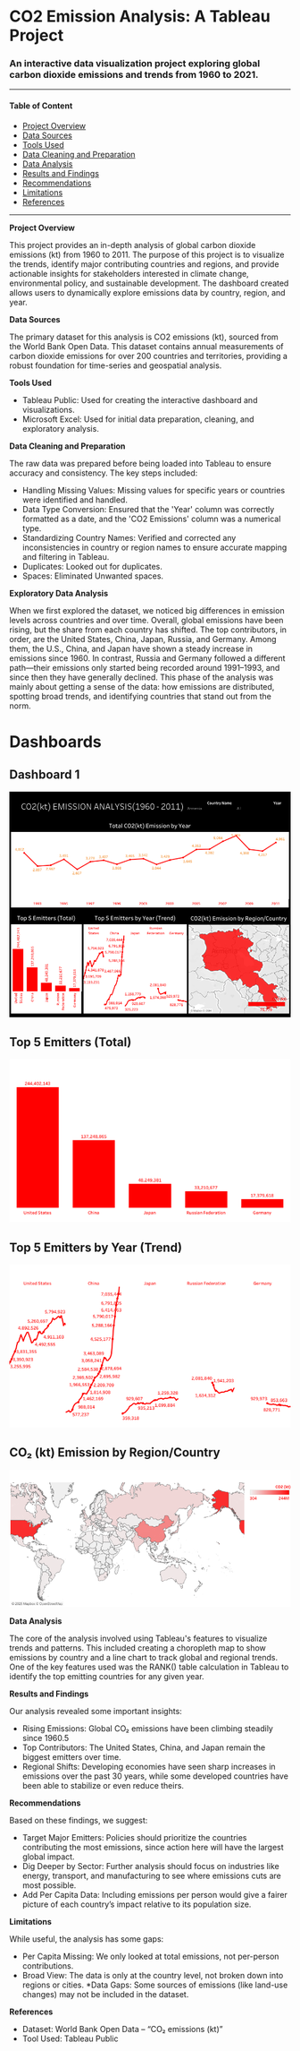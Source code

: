 # CO2 Emission Analysis: A Tableau Project

### An interactive data visualization project exploring global carbon dioxide emissions and trends from 1960 to 2021.

---

#### Table of Content

- [Project Overview](#project-overview)
- [Data Sources](#data-sources)
- [Tools Used](#tools-used)
- [Data Cleaning and Preparation](#data-cleaning-and-preparation)
- [Data Analysis](#data-analysis)
- [Results and Findings](#results-and-findings)
- [Recommendations](#recommendations)
- [Limitations](#limitations)
- [References](#references)

---

**Project Overview**

This project provides an in-depth analysis of global carbon dioxide emissions (kt) from 1960 to 2011. The purpose of this project is to visualize the trends, identify major contributing countries and regions, and provide actionable insights for stakeholders interested in climate change, environmental policy, and sustainable development. The dashboard created allows users to dynamically explore emissions data by country, region, and year.

**Data Sources**

The primary dataset for this analysis is CO2 emissions (kt), sourced from the World Bank Open Data. This dataset contains annual measurements of carbon dioxide emissions for over 200 countries and territories, providing a robust foundation for time-series and geospatial analysis.

**Tools Used**

* Tableau Public: Used for creating the interactive dashboard and visualizations.
* Microsoft Excel: Used for initial data preparation, cleaning, and exploratory analysis.

**Data Cleaning and Preparation**

The raw data was prepared before being loaded into Tableau to ensure accuracy and consistency. The key steps included:
* Handling Missing Values: Missing values for specific years or countries were identified and handled.
* Data Type Conversion: Ensured that the 'Year' column was correctly formatted as a date, and the 'CO2 Emissions' column was a numerical type.
* Standardizing Country Names: Verified and corrected any inconsistencies in country or region names to ensure accurate mapping and filtering in Tableau.
* Duplicates: Looked out for duplicates.
* Spaces: Eliminated Unwanted spaces.
  
**Exploratory Data Analysis**

When we first explored the dataset, we noticed big differences in emission levels across countries and over time. Overall, global emissions have been rising, but the share from each country has shifted.
The top contributors, in order, are the United States, China, Japan, Russia, and Germany. Among them, the U.S., China, and Japan have shown a steady increase in emissions since 1960. In contrast, Russia and Germany followed a different path—their emissions only started being recorded around 1991–1993, and since then they have generally declined.
This phase of the analysis was mainly about getting a sense of the data: how emissions are distributed, spotting broad trends, and identifying countries that stand out from the norm.

# Dashboards

## Dashboard 1
[![Dashboard 1](Dashboard%201.png)](https://public.tableau.com/views/CO2ktEmissionAnalysis/Dashboard1?:language=en-US&:sid=&:redirect=auth&:display_count=n&:origin=viz_share_link)

## Top 5 Emitters (Total)
[![Top 5 Emitters (Total)](Top%205%20Emitters%20%28Total%29.png)](https://public.tableau.com/views/CO2ktEmissionAnalysis/Dashboard1?:language=en-US&:sid=&:redirect=auth&:display_count=n&:origin=viz_share_link)

## Top 5 Emitters by Year (Trend)
[![Top 5 Emitters by Year (Trend)](Top%205%20Emitters%20by%20Year%20%28Trend%29.png)](https://public.tableau.com/views/CO2ktEmissionAnalysis/Dashboard1?:language=en-US&:sid=&:redirect=auth&:display_count=n&:origin=viz_share_link)

## CO₂ (kt) Emission by Region/Country
[![CO₂ (kt) Emission by Region/Country](CO2%28kt%29%20Emission%20by%20Region_Country.png)](https://public.tableau.com/views/CO2ktEmissionAnalysis/Dashboard1?:language=en-US&:sid=&:redirect=auth&:display_count=n&:origin=viz_share_link)


**Data Analysis**

The core of the analysis involved using Tableau's features to visualize trends and patterns. This included creating a choropleth map to show emissions by country and a line chart to track global and regional trends. One of the key features used was the RANK() table calculation in Tableau to identify the top  emitting countries for any given year.

**Results and Findings**

Our analysis revealed some important insights:
* Rising Emissions: Global CO₂ emissions have been climbing steadily since 1960.5
* Top Contributors: The United States, China, and Japan remain the biggest emitters over time.
* Regional Shifts: Developing economies have seen sharp increases in emissions over the past 30 years, while some developed countries have been able to stabilize or even reduce theirs.

**Recommendations**

Based on these findings, we suggest:
* Target Major Emitters: Policies should prioritize the countries contributing the most emissions, since action here will have the largest global impact.
* Dig Deeper by Sector: Further analysis should focus on industries like energy, transport, and manufacturing to see where emissions cuts are most possible.
* Add Per Capita Data: Including emissions per person would give a fairer picture of each country’s impact relative to its population size.

**Limitations**

While useful, the analysis has some gaps:
* Per Capita Missing: We only looked at total emissions, not per-person contributions.
* Broad View: The data is only at the country level, not broken down into regions or cities.
*Data Gaps: Some sources of emissions (like land-use changes) may not be included in the dataset.

**References**

- Dataset: World Bank Open Data – “CO₂ emissions (kt)”
- Tool Used: Tableau Public
